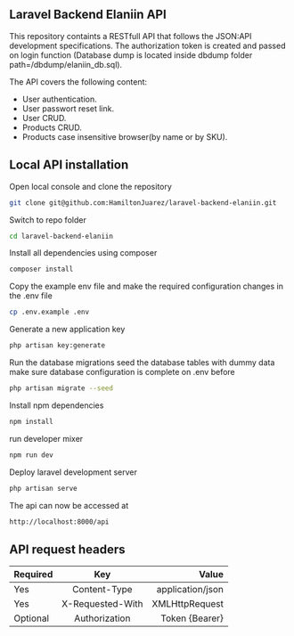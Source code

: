 
## Laravel Backend Elaniin API

This repository containts a RESTfull API that follows the JSON:API development specifications. The authorization token 
is created and passed on login function (Database dump is located inside dbdump folder path=/dbdump/elaniin_db.sql).

The API covers the following content: 

- User authentication.
- User passwort reset link.
- User CRUD.
- Products CRUD.
- Products case insensitive browser(by name or by SKU).

## Local API installation

Open local console and clone the repository

```bash
git clone git@github.com:HamiltonJuarez/laravel-backend-elaniin.git
```

Switch to repo folder 

```bash
cd laravel-backend-elaniin
```

Install all dependencies using composer

```bash
composer install
```

Copy the example env file and make the required configuration changes in the .env file

```bash
cp .env.example .env
```

Generate a new application key

```bash
php artisan key:generate
```

Run the database migrations seed the database tables with dummy data make sure database configuration is complete on .env before

```bash
php artisan migrate --seed
```

Install npm dependencies 

```bash
npm install
```

run developer mixer 

```bash
npm run dev 
```

Deploy laravel development server 

```bash
php artisan serve  
```

The api can now be accessed at

```bash
http://localhost:8000/api
```

## API request headers 

| Required      | Key              | Value            |
| ------------- |:----------------:| ----------------:|
| Yes           | Content-Type     | application/json |
| Yes           | X-Requested-With | XMLHttpRequest   |
| Optional      | Authorization    | Token {Bearer}   |
